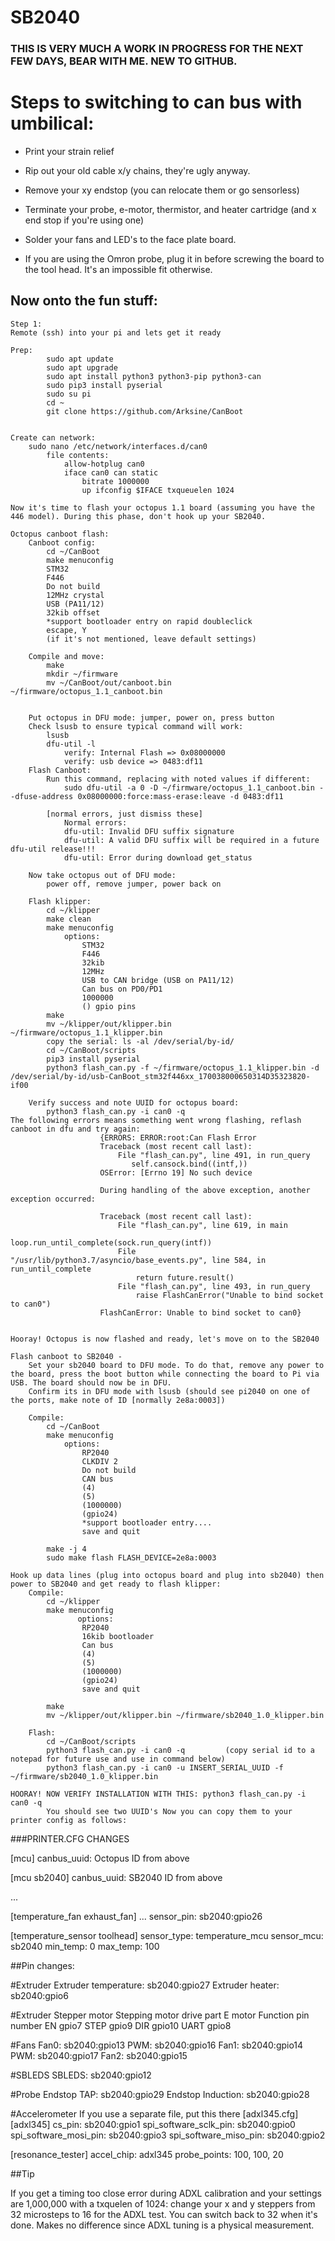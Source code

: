# SB2040

### THIS IS VERY MUCH A WORK IN PROGRESS FOR THE NEXT FEW DAYS, BEAR WITH ME. NEW TO GITHUB.

# Steps to switching to can bus with umbilical:

- Print your strain relief

- Rip out your old cable x/y chains, they're ugly anyway.

- Remove your xy endstop (you can relocate them or go sensorless)

- Terminate your probe, e-motor, thermistor, and heater cartridge (and x end stop if you're using one)

- Solder your fans and LED's to the face plate board.

- If you are using the Omron probe, plug it in before screwing the board to the tool head. It's an impossible fit otherwise.

## Now onto the fun stuff:


```
Step 1:
Remote (ssh) into your pi and lets get it ready

Prep:
		sudo apt update
		sudo apt upgrade
		sudo apt install python3 python3-pip python3-can
		sudo pip3 install pyserial
		sudo su pi
		cd ~
		git clone https://github.com/Arksine/CanBoot


Create can network:
	sudo nano /etc/network/interfaces.d/can0
    	file contents:
        	allow-hotplug can0
        	iface can0 can static
            	bitrate 1000000
            	up ifconfig $IFACE txqueuelen 1024

Now it's time to flash your octopus 1.1 board (assuming you have the 446 model). During this phase, don't hook up your SB2040.

Octopus canboot flash:
    Canboot config:
        cd ~/CanBoot
        make menuconfig
        STM32
        F446
        Do not build
        12MHz crystal
        USB (PA11/12)
        32kib offset
        *support bootloader entry on rapid doubleclick
        escape, Y
		(if it's not mentioned, leave default settings)

    Compile and move:
        make
        mkdir ~/firmware
        mv ~/CanBoot/out/canboot.bin ~/firmware/octopus_1.1_canboot.bin
           
        
    Put octopus in DFU mode: jumper, power on, press button
    Check lsusb to ensure typical command will work: 
        lsusb
        dfu-util -l
            verify: Internal Flash => 0x08000000
            verify: usb device => 0483:df11
    Flash Canboot:
        Run this command, replacing with noted values if different:
            sudo dfu-util -a 0 -D ~/firmware/octopus_1.1_canboot.bin --dfuse-address 0x08000000:force:mass-erase:leave -d 0483:df11
        
        [normal errors, just dismiss these]
            Normal errors:
            dfu-util: Invalid DFU suffix signature
            dfu-util: A valid DFU suffix will be required in a future dfu-util release!!!
            dfu-util: Error during download get_status
        
    Now take octopus out of DFU mode:  
        power off, remove jumper, power back on

    Flash klipper:
        cd ~/klipper
        make clean
        make menuconfig
            options: 
                STM32
                F446
                32kib
                12MHz
                USB to CAN bridge (USB on PA11/12)
                Can bus on PD0/PD1
                1000000
                () gpio pins
        make
        mv ~/klipper/out/klipper.bin ~/firmware/octopus_1.1_klipper.bin
        copy the serial: ls -al /dev/serial/by-id/
        cd ~/CanBoot/scripts
        pip3 install pyserial
        python3 flash_can.py -f ~/firmware/octopus_1.1_klipper.bin -d /dev/serial/by-id/usb-CanBoot_stm32f446xx_170038000650314D35323820-if00
        
    Verify success and note UUID for octopus board:
        python3 flash_can.py -i can0 -q
The following errors means something went wrong flashing, reflash canboot in dfu and try again:
                    {ERRORS: ERROR:root:Can Flash Error
                    Traceback (most recent call last):
                        File "flash_can.py", line 491, in run_query
                           self.cansock.bind((intf,))
                    OSError: [Errno 19] No such device

                    During handling of the above exception, another exception occurred:

                    Traceback (most recent call last):
                        File "flash_can.py", line 619, in main
                            loop.run_until_complete(sock.run_query(intf))
                        File "/usr/lib/python3.7/asyncio/base_events.py", line 584, in run_until_complete
                            return future.result()
                        File "flash_can.py", line 493, in run_query
                            raise FlashCanError("Unable to bind socket to can0")
                    FlashCanError: Unable to bind socket to can0}


Hooray! Octopus is now flashed and ready, let's move on to the SB2040

Flash canboot to SB2040 -
    Set your sb2040 board to DFU mode. To do that, remove any power to the board, press the boot button while connecting the board to Pi via USB. The board should now be in DFU.
    Confirm its in DFU mode with lsusb (should see pi2040 on one of the ports, make note of ID [normally 2e8a:0003])

    Compile:
        cd ~/CanBoot
        make menuconfig
            options:
                RP2040
                CLKDIV 2
                Do not build
                CAN bus
                (4)
                (5)
                (1000000)
                (gpio24)
                *support bootloader entry....
                save and quit

        make -j 4
        sudo make flash FLASH_DEVICE=2e8a:0003

Hook up data lines (plug into octopus board and plug into sb2040) then power to SB2040 and get ready to flash klipper:
    Compile:
        cd ~/klipper
        make menuconfig
               options:
                RP2040
                16kib bootloader
                Can bus
                (4)
                (5)
                (1000000)
                (gpio24)
                save and quit

        make
        mv ~/klipper/out/klipper.bin ~/firmware/sb2040_1.0_klipper.bin

    Flash:
        cd ~/CanBoot/scripts
        python3 flash_can.py -i can0 -q         (copy serial id to a notepad for future use and use in command below)
        python3 flash_can.py -i can0 -u INSERT_SERIAL_UUID -f ~/firmware/sb2040_1.0_klipper.bin

HOORAY! NOW VERIFY INSTALLATION WITH THIS: python3 flash_can.py -i can0 -q
        You should see two UUID's Now you can copy them to your printer config as follows:
```

###PRINTER.CFG CHANGES

 [mcu]
canbus_uuid: Octopus ID from above 

[mcu sb2040]
canbus_uuid: SB2040 ID from above 

...

[temperature_fan exhaust_fan]
...
sensor_pin: sb2040:gpio26


[temperature_sensor toolhead]
sensor_type: temperature_mcu
sensor_mcu: sb2040
min_temp: 0
max_temp: 100       



##Pin changes:

#Extruder
Extruder temperature: sb2040:gpio27
Extruder heater: sb2040:gpio6

#Extruder Stepper motor
Stepping motor drive part
E motor
Function	pin number
EN		gpio7
STEP		gpio9
DIR		gpio10
UART		gpio8

#Fans
Fan0: sb2040:gpio13
    PWM: sb2040:gpio16
Fan1: sb2040:gpio14
    PWM: sb2040:gpio17
Fan2: sb2040:gpio15

#SBLEDS
SBLEDS: sb2040:gpio12

#Probe
Endstop TAP: sb2040:gpio29
Endstop Induction: sb2040:gpio28

#Accelerometer
If you use a separate file, put this there
[adxl345.cfg]
[adxl345]
cs_pin: sb2040:gpio1
spi_software_sclk_pin: sb2040:gpio0
spi_software_mosi_pin: sb2040:gpio3
spi_software_miso_pin: sb2040:gpio2


[resonance_tester]
accel_chip: adxl345
probe_points:
    100, 100, 20



##Tip

If you get a timing too close error during ADXL calibration and your settings are 1,000,000 with a txquelen of 1024: change your x and y steppers from 32 microsteps to 16 for the ADXL test. You can switch back to 32 when it's done. Makes no difference since ADXL tuning is a physical measurement.


